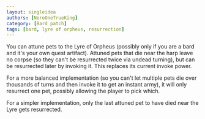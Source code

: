 ```yaml
---
layout: singleidea
authors: [NeroOneTrueKing]
category: [Bard patch]
tags: [bard, lyre of orpheus, resurrection]
---
```

You can attune pets to the Lyre of Orpheus (possibly only if you are a bard and
it's your own quest artifact). Attuned pets that die near the harp leave no
corpse (so they can't be resurrected twice via undead turning), but can be
resurrected later by invoking it. This replaces its current invoke power.

For a more balanced implementation (so you can't let multiple pets die over
thousands of turns and then invoke it to get an instant army), it will only
resurrect one pet, possibly allowing the player to pick which.

For a simpler implementation, only the last attuned pet to have died near the
Lyre gets resurrected.
